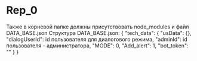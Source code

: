 # Rep_0
Также в корневой папке должны присутствовать node_modules и файл DATA_BASE.json
Структура DATA_BASE.json:
{
  "tech_data": {
    "usData": {},
    "dialogUserId": id пользователя для диалогового режима,
    "adminId": id пользователя - администратора,
    "MODE": 0,
    "Add_alert": 1,
	  "bot_token": ""
  }
}
